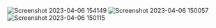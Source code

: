 ![Screenshot 2023-04-06 154149](https://user-images.githubusercontent.com/61365844/230323590-270f727c-9c27-49c6-8fd8-80bed1d5f1ab.png)
![Screenshot 2023-04-06 150057](https://user-images.githubusercontent.com/61365844/230323598-eeb551a8-a7bc-40b9-8e1d-3a861fcd23cf.png)
![Screenshot 2023-04-06 150115](https://user-images.githubusercontent.com/61365844/230323601-01298418-f2aa-4e15-a3d0-7e22c80af0e8.png)

